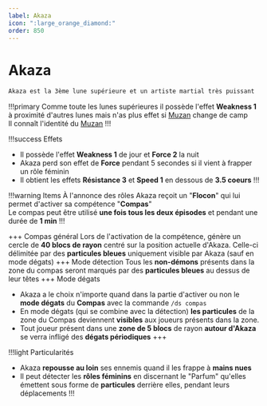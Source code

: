 ```yaml
---
label: Akaza
icon: ":large_orange_diamond:"
order: 850
---
```


# Akaza

```txt
Akaza est la 3ème lune supérieure et un artiste martial très puissant
```

!!!primary
Comme toute les lunes supérieures il possède l'effet **Weakness 1** à proximité d'autres lunes mais n'as plus effet si [Muzan](./muzan) change de camp <br>
Il connaît l'identité du [Muzan](./muzan)
!!!

!!!success Effets
- Il possède l'effet **Weakness 1** de jour et **Force 2** la nuit
- Akaza perd son effet de **Force** pendant 5 secondes si il vient à frapper un rôle féminin
- Il obtient les effets **Résistance 3** et **Speed 1** en dessous de **3.5 coeurs**
!!!

!!!warning Items
À l'annonce des rôles Akaza reçoit un "**Flocon**" qui lui permet d'activer sa compétence "**Compas**" <br>
Le compas peut être utilisé **une fois tous les deux épisodes** et pendant une durée de **1 min**
!!!

+++ Compas général
Lors de l'activation de la compétence, génère un cercle de **40 blocs de rayon** centré sur la position actuelle d'Akaza. Celle-ci délimitée par des **particules bleues** uniquement visible par Akaza (sauf en mode dégats)
+++ Mode détection 
Tous les **non-démons** présents dans la zone du compas seront marqués par des **particules bleues** au dessus de leur têtes
+++ Mode dégats
- Akaza a le choix n'importe quand dans la partie d'activer ou non le **mode dégats** du **Compas** avec la commande ```/ds compas```
- En mode dégats (qui se combine avec la détection) **les particules** de la zone du Compas deviennent **visibles** aux joueurs présents dans la zone.
- Tout joueur présent dans une **zone de 5 blocs** de rayon **autour d'Akaza** se verra infligé des **dégats périodiques**
+++

!!!light Particularités
- Akaza **repousse au loin** ses ennemis quand il les frappe à **mains nues**
- Il peut détecter les **rôles féminins** en discernant le "Parfum" qu'elles émettent sous forme de **particules** derrière elles, pendant leurs déplacements
!!!


